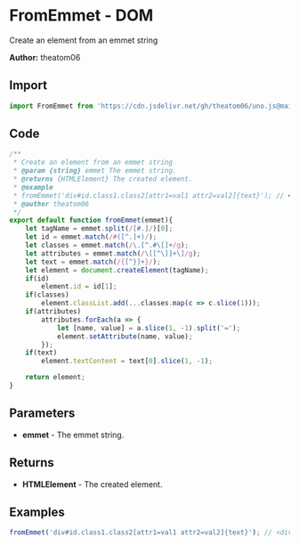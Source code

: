 # FromEmmet - DOM
Create an element from an emmet string

**Author:** theatom06

## Import 

```js
import FromEmmet from 'https://cdn.jsdelivr.net/gh/theatom06/uno.js@main/lib/DOM/FromEmmet';
```

## Code
```js
/**
 * Create an element from an emmet string
 * @param {string} emmet The emmet string.
 * @returns {HTMLElement} The created element.
 * @example
 * fromEmmet('div#id.class1.class2[attr1=val1 attr2=val2]{text}'); // <div id="id" class="class1 class2" attr1="val1" attr2="val2">text</div>
 * @author theatom06
 */
export default function fromEmmet(emmet){
    let tagName = emmet.split(/[#.]/)[0];
    let id = emmet.match(/#([^.]+)/);
    let classes = emmet.match(/\.[^.#\[]+/g);
    let attributes = emmet.match(/\[[^\]]+\]/g);
    let text = emmet.match(/{[^}]+}/);
    let element = document.createElement(tagName);
    if(id)
        element.id = id[1];
    if(classes)
        element.classList.add(...classes.map(c => c.slice(1)));
    if(attributes)
        attributes.forEach(a => {
            let [name, value] = a.slice(1, -1).split('=');
            element.setAttribute(name, value);
        });
    if(text)
        element.textContent = text[0].slice(1, -1);

    return element;
}
```

## Parameters
* **emmet** - The emmet string.


## Returns
* **HTMLElement** - The created element.


## Examples
```js
fromEmmet('div#id.class1.class2[attr1=val1 attr2=val2]{text}'); // <div id="id" class="class1 class2" attr1="val1" attr2="val2">text</div>

```
